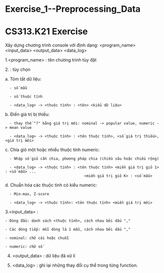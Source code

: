 # Exercise_1--Preprocessing_Data
# CS313.K21 Exercise 
Xây dựng chương trình console với định dạng:
  <program_name> <options> <input_data> <output_data> <data_log>
 
1.<program_name> : tên chương trình tùy đặt

2.<options> : tùy chọn
  
 a. Tóm tắt dữ liệu: <summary>
  
      - số mẫu
  
      - số thuộc tính
      
      - <data_log> -> <thuộc tính> : <tên> <kiểu dữ liệu>
  
 b. Điền giá trị bị thiếu: <replace>
  
      - thay thế "?" bằng giá trị mới: nominal -> popular value, numeric -> mean value
  
      - <data_log> -> <thuộc tính> : <tên thuộc tính>, <số giá trị thiếu>, <giá trị mới>
  
 c. Chia giỏ một hoặc nhiều thuộc tính numeric:  <discretize>
  
      - Nhập số giỏ cần chia, phương pháp chia (chiều sâu hoặc chiều rộng)
  
      - <data_log> -> <thuộc tính> : <tên thuộc tính> <miền giá trị giỏ 1> : <số mẫu> ... 
                                        <miền giá trị giỏ K> : <số mẫu>
                                          
 d. Chuẩn hóa các thuộc tính có kiểu numeric: <normalize>
  
      - Min-max, Z-score
  
      - <data_log> -> <thuộc tính>: <tên thuộc tính> <miền giá trị mới>
  
3.<input_data> : 

    - Dòng đầu: danh sách <thuộc tính>, cách nhau bởi dấu ","
    
    - Các dòng tiếp: mỗi dòng là 1 mẫu, cách nhau bởi dấu ","
    
    - nominal: chữ cái hoặc chuỗi
    
    - numeric: chữ số
    
4. <output_data> : dữ liệu đã xử lí

5. <data_log> : ghi lại những thay đổi cụ thể trong từng function.
      
